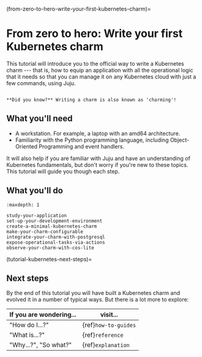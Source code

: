(from-zero-to-hero-write-your-first-kubernetes-charm)=
# From zero to hero: Write your first Kubernetes charm

This tutorial will introduce you to the official way to write a Kubernetes charm --- that is, how to equip an application with all the operational logic that it needs so that you can manage it on any Kubernetes cloud with just a few commands, using Juju. 

```{important}

**Did you know?** Writing a charm is also known as 'charming'!

```

## What you'll need

- A workstation. For example, a laptop with an amd64 architecture. 
- Familiarity with the Python programming language, including Object-Oriented Programming and event handlers.

It will also help if you are familiar with Juju and have an understanding of
Kubernetes fundamentals, but don't worry if you're new to these topics. This
tutorial will guide you though each step.

## What you'll do

```{toctree}
:maxdepth: 1

study-your-application
set-up-your-development-environment
create-a-minimal-kubernetes-charm
make-your-charm-configurable
integrate-your-charm-with-postgresql
expose-operational-tasks-via-actions
observe-your-charm-with-cos-lite
```

(tutorial-kubernetes-next-steps)=
## Next steps

By the end of this tutorial you will have built a Kubernetes charm and evolved it in a number of typical ways. But there is a lot more to explore:

| If you are wondering... | visit...             |
|-------------------------|----------------------|
| "How do I...?"          | {ref}`how-to-guides` |
| "What is...?"           | {ref}`reference`     |
| "Why...?", "So what?"   | {ref}`explanation`   |
